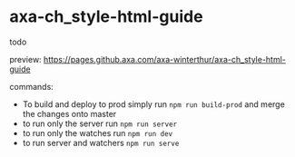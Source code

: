 # axa-ch_style-html-guide
todo

preview: https://pages.github.axa.com/axa-winterthur/axa-ch_style-html-guide


commands:

* To build and deploy to prod simply run `npm run build-prod` and merge the changes onto master
* to run only the server run `npm run server`
* to run only the watches run `npm run dev`
* to run server and watchers `npm run serve`
